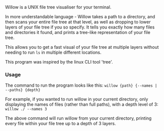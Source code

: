 Willow is a UNIX file tree visualiser for your terminal.

In more understandable language - Willow takes a path to a directory, and then scans your entire file tree at that level, as well as dropping to lower layers of your file tree if you so specify. It tells you exactly how many files and directories it found, and prints a tree-like representation of your file tree. 

This allows you to get a fast visual of your file tree at multiple layers without needing to run `ls` in multiple different locations.

This program was inspired by the linux CLI tool 'tree'.

### Usage

The command to run the program looks like this:
`willow {path} {--names | --paths} {depth}`

For example, if you wanted to run willow in your current directory, only displaying
the names of files (rather than full paths), with a depth level of 3:
`willow ./ --names 3`

The above command will run willow from your current directory, printing every file within your file tree up to a depth of 3 layers.
